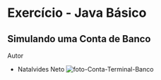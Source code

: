 # Exercício - Java Básico 
## Simulando uma Conta de Banco
Autor 
- Natalvides Neto
![foto-Conta-Terminal-Banco](ContaBanco\Imagens)